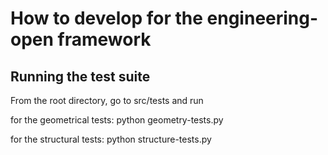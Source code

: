 How to develop for the engineering-open framework
=================================================

Running the test suite
----------------------
From the root directory, go to src/tests and run

for the geometrical tests:
 python geometry-tests.py

for the structural tests:
 python structure-tests.py

